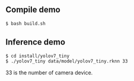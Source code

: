 ## Compile demo

```sh
$ bash build.sh
```

## Inference demo

```sh
$ cd install/yolov7_tiny
$ ./yolov7_tiny data/model/yolov7_tiny.rknn 33
```

33 is the number of camera device.